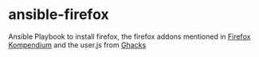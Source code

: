 # ansible-firefox
Ansible Playbook to install firefox, the firefox addons mentioned in [Firefox Kompendium](https://www.kuketz-blog.de/firefox-ein-browser-fuer-datenschutzbewusste-firefox-kompendium-teil1/) and the user.js from [Ghacks](https://github.com/ghacksuserjs/ghacks-user.js)
